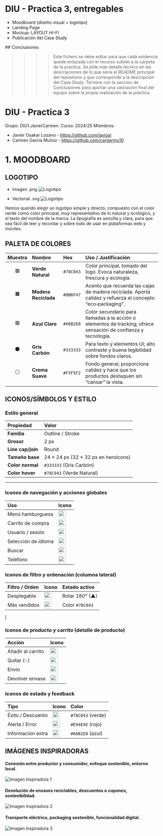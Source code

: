 # DIU - Practica 3, entregables

- Moodboard (diseño visual + logotipo)   
- Landing Page
- Mockup: LAYOUT HI-FI
- Publicación del Case Study

## Conclusiones

>>>> Este fichero se debe editar para que cada evidencia quede enlazada con el recurso subido a la carpeta de la practica. Se pide más detalle técnico en las descripciones de lo que sería el README principal del repositorio y que corresponde a la descripcion del Case Study.
>>>> Termine con la seccion de Conclusiones para aportar una valoración final del equipo sobre la propia realización de la práctica

# DIU - Practica 3

Grupo: DIU1.JavierCarmen.  Curso: 2024/25
Miembros:
 * Javier Osakar Lozano - https://github.com/javiosl
 * Carmen García Muñoz - https://github.com/cargarmu10

# 1. MOODBOARD

## LOGOTIPO

- Imagen .png
![Logotipo](LOGO.png)

- Vectorial .svg
![Logotipo](LOGO.svg)

Hemos querido elegir un logotipo simple y directo, compuesto con el color verde como color principal, muy representativo de lo natural y ecológico, y el texto del nombre de la marca. La tipografía es sencilla y clara, para que sea fácil de leer y recordar y sobre todo de usar en plataformas web y móviles.


## PALETA DE COLORES

| Muestra | Nombre                | Hex       | Uso / Justificación                                                                                         |
|:-------:|:----------------------|:----------|:-------------------------------------------------------------------------------------------------------------|
| 🟩      | **Verde Natural**     | `#78C043` | Color principal, tomado del logo. Evoca naturaleza, frescura y ecología.                                     |
| 🟫      | **Madera Reciclada**  | `#8B6F47` | Acento que recuerda las cajas de madera reciclada. Aporta calidez y refuerza el concepto “eco‐packaging”.     |
| 🟦      | **Azul Claro**        | `#66B2E8` | Color secundario para llamadas a la acción o elementos de tracking; ofrece sensación de confianza y tecnología. |
| ⚫️      | **Gris Carbón**       | `#333333` | Para texto y elementos UI; alto contraste y buena legibilidad sobre fondos claros.                          |
| ⚪️      | **Crema Suave**       | `#F5F5F2` | Fondo general; proporciona calidez y hace que los productos destaquen sin “cansar” la vista.                 |


## ICONOS/SÍMBOLOS Y ESTILO

### Estilo general

| Propiedad        | Valor                                  |
|:-----------------|:---------------------------------------|
| **Familia**      | Outline / Stroke                       |
| **Grosor**       | 2 px                                   |
| **Line cap/join**| Round                                  |
| **Tamaño base**  | 24 × 24 px (32 × 32 px en heroicons)   |
| **Color normal** | `#333333` (Gris Carbón)               |
| **Color hover**  | `#78C043` (Verde Natural)             |

---

### Iconos de navegación y acciones globales

| Uso                | Icono                                                                                                                                                                                         |
|:-------------------|:----------------------------------------------------------------------------------------------------|
| Menú hamburguesa   | <img src="https://unpkg.com/feather-icons/dist/icons/menu.svg" width="24" height="24" /> |
| Carrito de compra  | <img src="https://unpkg.com/feather-icons/dist/icons/shopping-cart.svg" width="24" height="24" />    |
| Usuario / sesión   | <img src="https://unpkg.com/feather-icons/dist/icons/user.svg" width="24" height="24" />     |
| Selección de idioma| <img src="https://unpkg.com/feather-icons/dist/icons/globe.svg" width="24" height="24" />    |
| Buscar             | <img src="https://unpkg.com/feather-icons/dist/icons/search.svg" width="24" height="24" />   |
| Teléfono           | <img src="https://unpkg.com/feather-icons/dist/icons/phone.svg" width="24" height="24" />    |


### Iconos de filtro y ordenación (columna lateral)

| Filtro / Orden        | Icono                                                                                           | Estado activo     |
|:----------------------|:------------------------------------------------------------------------------------------------|:------------------|
| Desplegable           | <img src="https://unpkg.com/feather-icons/dist/icons/chevron-down.svg" width="24" height="24" /> | Rotar 180° (▲)    |
| Más vendidos          | <img src="https://unpkg.com/feather-icons/dist/icons/trending-up.svg" width="24" height="24" />  | Color `#78C043`   |
|


### Iconos de producto y carrito (detalle de producto)

| Acción            | Icono                                                                                             |
|:------------------|:--------------------------------------------------------------------------------------------------|
| Añadir al carrito | <img src="https://unpkg.com/feather-icons/dist/icons/plus-circle.svg" width="24" height="24" />     |
| Quitar (-)        | <img src="https://unpkg.com/feather-icons/dist/icons/minus-circle.svg" width="24" height="24" />    |
| Envío             | <img src="https://unpkg.com/feather-icons/dist/icons/truck.svg" width="24" height="24" />     |
| Devolver envase   | <img src="https://unpkg.com/feather-icons/dist/icons/refresh-cw.svg" width="24" height="24" />      |


### Iconos de estado y feedback

| Tipo                | Icono                                                                                           | Color              |
|:--------------------|:-----------------------------------------------------------------------------------------------|:-------------------|
| Éxito / Descuento   | <img src="https://unpkg.com/feather-icons/dist/icons/check-circle.svg" width="24" height="24" /> | `#78C043` (verde)  |
| Alerta / Error      | <img src="https://unpkg.com/feather-icons/dist/icons/alert-circle.svg" width="24" height="24" /> | `#E94E4E` (rojo)   |
| Información extra   | <img src="https://unpkg.com/feather-icons/dist/icons/info.svg" width="24" height="24" />         | `#66B2E8` (azul)   |


## IMÁGENES INSPIRADORAS

#### Conexión entre productor y consumidor, enfoque sostenible, entorno local.
![Imagen Inspiradora 1](IMG_INSP_1.png)

#### Devolución de envases reciclables, descuentos o cupones, sostenibilidad.
![Imagen Inspiradora 2](IMG_INSP_2.png)

#### Transporte eléctrico, packaging sostenible, funcionalidad digital.
![Imagen Inspiradora 3](IMG_INSP_3.png)
